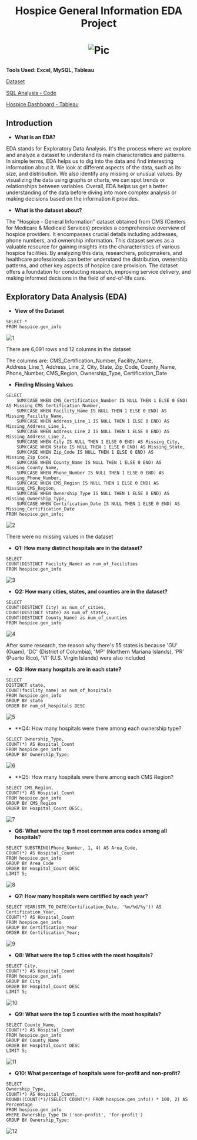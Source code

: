 # <p align="center">Hospice General Information EDA Project</p>
# <p align="center">![Pic](https://www.ibat.ie/plugins/coursefilter/images/DATA_ANALYTICS.JPG)</p>

**Tools Used: Excel, MySQL, Tableau**

[Dataset](https://data.cms.gov/provider-data/dataset/yc9t-dgbk)

[SQL Analysis - Code](https://github.com/SharifAthar/Hospice-General-Information-EDA-Project/blob/main/SQL%20Analysis%20Hospice%20Gen%20Info.sql)

[Hospice Dashboard - Tableau](https://public.tableau.com/app/profile/sharif.athar/viz/USAHospiceDashboard/Dashboard1)

## Introduction
- **What is an EDA?**
  
EDA stands for Exploratory Data Analysis. It's the process where we explore and analyze a dataset to understand its main characteristics and patterns. In simple terms, EDA helps us to dig into the data and find interesting information about it. We look at different aspects of the data, such as its size, and distribution. We also identify any missing or unusual values. By visualizing the data using graphs or charts, we can spot trends or relationships between variables. Overall, EDA helps us get a better understanding of the data before diving into more complex analysis or making decisions based on the information it provides.

- **What is the dataset about?**
  
The "Hospice - General Information" dataset obtained from CMS (Centers for Medicare & Medicaid Services) provides a comprehensive overview of hospice providers. It encompasses crucial details including addresses, phone numbers, and ownership information. This dataset serves as a valuable resource for gaining insights into the characteristics of various hospice facilities. By analyzing this data, researchers, policymakers, and healthcare professionals can better understand the distribution, ownership patterns, and other key aspects of hospice care provision. The dataset offers a foundation for conducting research, improving service delivery, and making informed decisions in the field of end-of-life care.

## Exploratory Data Analysis (EDA)
- **View of the Dataset**
```mysql
SELECT * 
FROM hospice.gen_info
```
![1](https://i.ibb.co/Qcbzr8Q/Screen-Shot-2023-07-18-at-5-10-40-PM.png)

There are 6,091 rows and 12 columns in the dataset

The columns are: CMS_Certification_Number, Facility_Name, Address_Line_1, Address_Line_2, City, State, Zip_Code, County_Name, Phone_Number, CMS_Region, Ownership_Type, Certification_Date

- **Finding Missing Values**
```mysql
SELECT
    SUM(CASE WHEN CMS_Certification_Number IS NULL THEN 1 ELSE 0 END) AS Missing_CMS_Certification_Number,
    SUM(CASE WHEN Facility_Name IS NULL THEN 1 ELSE 0 END) AS Missing_Facility_Name,
    SUM(CASE WHEN Address_Line_1 IS NULL THEN 1 ELSE 0 END) AS Missing_Address_Line_1,
    SUM(CASE WHEN Address_Line_2 IS NULL THEN 1 ELSE 0 END) AS Missing_Address_Line_2,
    SUM(CASE WHEN City IS NULL THEN 1 ELSE 0 END) AS Missing_City,
    SUM(CASE WHEN State IS NULL THEN 1 ELSE 0 END) AS Missing_State,
    SUM(CASE WHEN Zip_Code IS NULL THEN 1 ELSE 0 END) AS Missing_Zip_Code,
    SUM(CASE WHEN County_Name IS NULL THEN 1 ELSE 0 END) AS Missing_County_Name,
    SUM(CASE WHEN Phone_Number IS NULL THEN 1 ELSE 0 END) AS Missing_Phone_Number,
    SUM(CASE WHEN CMS_Region IS NULL THEN 1 ELSE 0 END) AS Missing_CMS_Region,
    SUM(CASE WHEN Ownership_Type IS NULL THEN 1 ELSE 0 END) AS Missing_Ownership_Type,
    SUM(CASE WHEN Certification_Date IS NULL THEN 1 ELSE 0 END) AS Missing_Certification_Date
FROM hospice.gen_info;
```
![2](https://i.ibb.co/yRcpKhb/Screen-Shot-2023-07-18-at-5-14-12-PM.png)

There were no missing values in the dataset

- **Q1: How many distinct hospitals are in the dataset?**
```mysql
SELECT 
COUNT(DISTINCT Facility_Name) as num_of_facilities
FROM hospice.gen_info
```
![3](https://i.ibb.co/kKf3SZP/Screen-Shot-2023-07-18-at-5-17-23-PM.png)

- **Q2: How many cities, states, and counties are in the dataset?**
```mysql
SELECT 
COUNT(DISTINCT City) as num_of_cities,
COUNT(DISTINCT State) as num_of_states, 
COUNT(DISTINCT County_Name) as num_of_counties
FROM hospice.gen_info
```
![4](https://i.ibb.co/pxtg1C7/Screen-Shot-2023-07-18-at-5-19-27-PM.png)

After some research, the reason why there's 55 states is because 'GU' (Guam), 'DC' (District of Columbia), 'MP' (Northern Mariana Islands), 'PR' (Puerto Rico), 'VI' (U.S. Virgin Islands) were also included 

- **Q3: How many hospitals are in each state?**
```mysql
SELECT 
DISTINCT state, 
COUNT(facility_name) as num_of_hospitals
FROM hospice.gen_info
GROUP BY state
ORDER BY num_of_hospitals DESC
```
![5](https://i.ibb.co/drJ9MD1/Screen-Shot-2023-07-18-at-5-22-54-PM.png)

- **Q4: How many hospitals were there among each ownership type?
```mysql
SELECT Ownership_Type, 
COUNT(*) AS Hospital_Count
FROM hospice.gen_info
GROUP BY Ownership_Type;
```
![6](https://i.ibb.co/N1NyrWC/Screen-Shot-2023-07-18-at-5-24-31-PM.png)

- **Q5: How many hospitals were there among each CMS Region?
```mysql
SELECT CMS_Region, 
COUNT(*) AS Hospital_Count
FROM hospice.gen_info
GROUP BY CMS_Region
ORDER BY Hospital_Count DESC;
```
![7](https://i.ibb.co/DKNgKgD/Screen-Shot-2023-07-18-at-5-26-13-PM.png)

- **Q6: What were the top 5 most common area codes among all hospitals?**
```mysql
SELECT SUBSTRING(Phone_Number, 1, 4) AS Area_Code, 
COUNT(*) AS Hospital_Count
FROM hospice.gen_info
GROUP BY Area_Code
ORDER BY Hospital_Count DESC
LIMIT 5;
```
![8](https://i.ibb.co/mBRmnW3/Screen-Shot-2023-07-18-at-5-27-43-PM.png)

- **Q7: How many hospitals were certified by each year?**
```mysql
SELECT YEAR(STR_TO_DATE(Certification_Date, '%m/%d/%y')) AS Certification_Year, 
COUNT(*) AS Hospital_Count
FROM hospice.gen_info
GROUP BY Certification_Year
ORDER BY Certification_Year;
```
![9](https://i.ibb.co/Ld4szJz/Screen-Shot-2023-07-18-at-5-30-05-PM.png)

- **Q8: What were the top 5 cities with the most hospitals?**
```mysql
SELECT City, 
COUNT(*) AS Hospital_Count
FROM hospice.gen_info
GROUP BY City
ORDER BY Hospital_Count DESC
LIMIT 5;
```
![10](https://i.ibb.co/rHkV77t/Screen-Shot-2023-07-18-at-5-32-15-PM.png)

- **Q9: What were the top 5 counties with the most hospitals?**
```mysql
SELECT County_Name, 
COUNT(*) AS Hospital_Count
FROM hospice.gen_info
GROUP BY County_Name
ORDER BY Hospital_Count DESC
LIMIT 5;
```
![11](https://i.ibb.co/PspfjmK/Screen-Shot-2023-07-18-at-5-33-49-PM.png)

- **Q10: What percentage of hospitals were for-profit and non-profit?**
```mysql
SELECT 
Ownership_Type,
COUNT(*) AS Hospital_Count,
ROUND((COUNT(*)/(SELECT COUNT(*) FROM hospice.gen_info)) * 100, 2) AS Percentage
FROM hospice.gen_info
WHERE Ownership_Type IN ('non-profit', 'for-profit')
GROUP BY Ownership_Type;
```
![12](https://i.ibb.co/qM16ScP/Screen-Shot-2023-07-18-at-5-34-51-PM.png)
